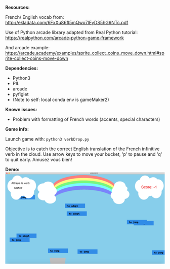 **Resources:**

French/ English vocab from: http://ekladata.com/6FxXu86fl5mQwo7lEyDS5hG9NTc.pdf

Use of Python arcade library adapted from Real Python tutorial: https://realpython.com/arcade-python-game-framework

And arcade example: https://arcade.academy/examples/sprite_collect_coins_move_down.html#sprite-collect-coins-move-down

**Dependencies:**
- Python3
- PIL
- arcade
- pyfiglet
- (Note to self: local conda env is gameMaker2)

**Known issues:**
- Problem with formatting of French words (accents, special characters)

**Game info:**

Launch game with: `python3 verbDrop.py`

Objective is to catch the correct English translation of the French infinitive verb in the cloud. Use arrow keys to move your bucket, 'p' to pause and 'q' to quit early. Amusez vous bien!

**Demo:**
![verbDrop demo](https://github.com/skw32/learningFrench/blob/master/3_verbDrop/Screenshot_verbDrop.png)

